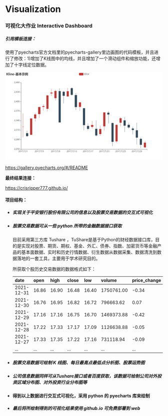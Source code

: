 # Visualization

### 可视化大作业 Interactive Dashboard

##### 引用模板连接：

使用了pyecharts官方文档里的pyecharts-gallery里边画图的代码模板，并且进行了修改：1)增加了K线图中的均线，并且增加了一个滑动组件和缩放功能，还增加了十字线定位数据。

![img](image/示例.png)

https://gallery.pyecharts.org/#/README

**最终结果连接：**

https://crisripper777.github.io/

#### 项目结构：

- ##### 实现关于平安银行股份有限公司的信息以及股票交易数据的交互式可视化

- ##### 股票交易数据可从一些 python 所带的金融数据接口获取

  目前采用第三方库 Tushare ，TuShare是基于Python的财经数据接口库，目的是实现对股票、期货、期权、基金、外汇、债券、指数、加密货币等金融产品的基本面数据、实时和历史行情数据、衍生数据从数据采集、数据清洗到数据落地的一套工具，主要用于学术研究目的。

  所获取个股历史交易数据的数据格式如下：

  | **date**   | **open** | **high** | **close** | **low** | **volume** | **price_change** | **p_change** | **ma5** | **ma10** | **ma20** | **v_ma5**  | **v_ma10** | **v_ma20** | **turnover** |
  | ---------- | -------- | -------- | --------- | ------- | ---------- | ---------------- | ------------ | ------- | -------- | -------- | ---------- | ---------- | ---------- | ------------ |
  | 2021-12-31 | 16.86    | 16.90    | 16.48     | 16.40   | 1750761.00 | -0.34            | -2.02        | 16.888  | 17.157   | 17.619   | 1174911.26 | 1003948.07 | 1159757.44 | 0.90         |
  | 2021-12-30 | 16.76    | 16.95    | 16.82     | 16.72   | 796663.62  | 0.07             | 0.42         | 17.054  | 17.266   | 17.677   | 922409.36  | 889108.94  | 1107599.38 | 0.41         |
  | 2021-12-29 | 17.16    | 17.16    | 16.75     | 16.70   | 1469373.88 | -0.42            | -2.45        | 17.154  | 17.356   | 17.716   | 974991.81  | 891390.52  | 1117506.11 | 0.76         |
  | 2021-12-28 | 17.22    | 17.33    | 17.17     | 17.09   | 1126638.88 | -0.05            | -0.29        | 17.282  | 17.436   | 17.760   | 876502.58  | 873915.89  | 1079383.68 | 0.58         |
  | 2021-12-27 | 17.33    | 17.35    | 17.22     | 17.16   | 731118.94  | -0.09            | -0.52        | 17.366  | 17.477   | 17.774   | 829921.62  | 954972.90  | 1059732.54 | 0.38         |
  | ...        | ...      | ...      | ...       | ...     | ...        | ...              | ...          | ...     |          |          |            |            |            |              |

- ##### 股票交易数据可绘制 K 线图、每日最高点最低点分析图、股票运势图

- ##### 公司信息数据同样可从Tushare接口或者百度获取，该数据可绘制公司对外投资区域分布图、对外投资行业分布图等

- **得到以上数据进行交互式可视化，采用 python 的 pyecharts 库来绘制**

- ##### 最后将所绘制得到的可视化结果使用 github.io 可免费部署到 web 



